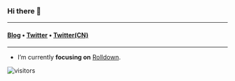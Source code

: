 ### Hi there 👋

---

<h4>
  <a href="https://hyf.me/">Blog</a> • <a href="https://twitter.com/_hyf0">Twitter</a> • <a href="https://x.com/_hyf0_cn">Twitter(CN)</a>
</h4>

---

<!--
**iheyunfei/iheyunfei** is a ✨ _special_ ✨ repository because its `README.md` (this file) appears on your GitHub profile.

Here are some ideas to get you started:

- 🔭 I’m currently focus on ...
- 🌱 I’m currently learning ...
- 👯 I’m looking to collaborate on ...
- 🤔 I’m looking for help with ...
- 💬 Ask me about ...
- 📫 How to reach me: ...
- 😄 Pronouns: ...
- ⚡ Fun fact: ...
-->

- I’m currently **focusing on** [Rolldown](https://github.com/rolldown/rolldown).

![visitors](https://komarev.com/ghpvc/?username=hyf0)
